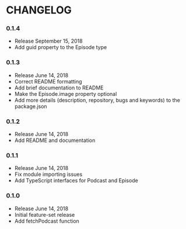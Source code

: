 # CHANGELOG

### 0.1.4
- Release September 15, 2018
- Add guid property to the Episode type

### 0.1.3
- Release June 14, 2018
- Correct README formatting
- Add brief documentation to README
- Make the Episode.image property optional
- Add more details (description, repository, bugs and keywords) to the package.json

### 0.1.2
- Release June 14, 2018
- Add README and documentation

### 0.1.1
- Release June 14, 2018
- Fix module importing issues
- Add TypeScript interfaces for Podcast and Episode

### 0.1.0
- Release June 14, 2018
- Initial feature-set release
- Add fetchPodcast function